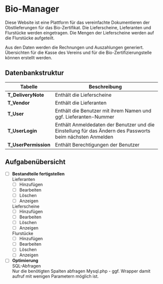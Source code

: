 # Bio-Manager
Diese Website ist eine Plattform für das vereinfachte Dokumentieren der Obstlieferungen für das Bio-Zertifikat.
Die Lieferscheine, Lieferanten und Flurstücke werden eingetragen. Die Mengen der Lieferscheine werden auf die Flurstücke aufgeteilt.

Aus den Daten werden die Rechnungen und Auszahlungen generiert. Übersichten für die Kasse des Vereins und für die Bio-Zertifizierungstelle können erstellt werden.

## Datenbankstruktur
| Tabelle | Beschreibung |
| --- | --- |
| **T_DeliveryNote** | Enthält die Lieferscheine |
| **T_Vendor** | Enthält die Lieferanten |
| **T_User** | Enthält die Benutzer mit ihrem Namen und ggf. Lieferanten-Nummer |
| **T_UserLogin** | Enthält Anmeldedaten der Benutzer und die Einstellung für das Ändern des Passworts beim nächsten Anmelden |
| **T_UserPermission** | Enthält Berechtigungen der Benutzer |

## Aufgabenübersicht
- [ ] **Bestandteile fertigstellen**  
  Lieferanten
    - [ ] Hinzufügen
    - [ ] Bearbeiten
    - [ ] Löschen
    - [ ] Anzeigen
  
  Lieferscheine
    - [ ] Hinzufügen
    - [ ] Bearbeiten
    - [ ] Löschen
    - [ ] Anzeigen
  
  Flurstücke
    - [ ] Hinzufügen
    - [ ] Bearbeiten
    - [ ] Löschen
    - [ ] Anzeigen

- [ ] **Optimierung**  
  SQL-Abfragen  
  Nur die benötigten Spalten abfragen
  Mysql.php - ggf. Wrapper damit aufruf mit wenigen Parametern möglich ist.

